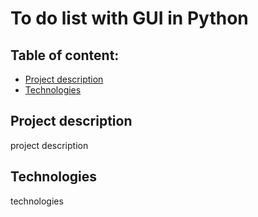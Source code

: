 # To do list with GUI in Python

## Table of content:
- [Project description](#project_description)
- [Technologies](#technologies)

## Project description
project description

## Technologies
technologies

